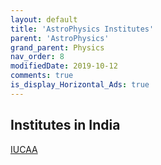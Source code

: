 ```yaml
---
layout: default
title: 'AstroPhysics Institutes'
parent: 'AstroPhysics'
grand_parent: Physics
nav_order: 8
modifiedDate: 2019-10-12
comments: true
is_display_Horizontal_Ads: true
---
```


## Institutes in India
[IUCAA](https://www.iucaa.in/)

